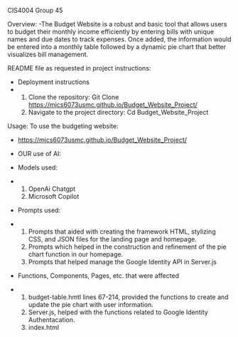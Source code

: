 CIS4004 Group 45

Overview:
-The Budget Website is a robust and basic tool that allows users to budget their monthly income
 efficiently by entering bills with unique names and due dates to track expenses. Once added, the
 information would be entered into a monthly table followed by a dynamic pie chart that better
 visualizes bill management.

README file as requested in project instructions: 

- Deployment instructions
-   1. Clone the repository:
          Git Clone https://mjcs6073usmc.github.io/Budget_Website_Project/
    2. Navigate to the project directory:
          Cd Budget_Website_Project

Usage:
To use the budgeting website:
 - https://mjcs6073usmc.github.io/Budget_Website_Project/

 
- OUR use of AI:
- Models used:
-   1. OpenAi Chatgpt
    2. Microsoft Copilot
 
-   Prompts used:
-   1. Prompts that aided with creating the framework HTML, stylizing CSS, and JSON files for the landing page and homepage.
    2. Prompts which helped in the construction and refinement of the pie chart function in our homepage.
    3. Prompts that helped manage the Google Identity API in Server.js
 
-   Functions, Components, Pages, etc. that were affected
-   1. budget-table.hmtl lines 67-214, provided the functions to create and update the pie chart with user information. 
    2. Server.js, helped with the functions related to Google Identity Authentacation.
    3. index.html
